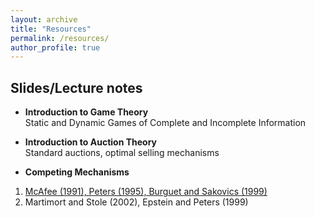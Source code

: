 ```yaml
---
layout: archive
title: "Resources"
permalink: /resources/
author_profile: true
---
```


## Slides/Lecture notes

* **Introduction to Game Theory** <br> 
Static and Dynamic Games of Complete and Incomplete Information

* **Introduction to Auction Theory** <br> 
Standard auctions, optimal selling mechanisms

* **Competing Mechanisms** 
1. [McAfee (1991), Peters (1995), Burguet and Sakovics (1999)](./files/resources/Lecture_1___Competing_Auctions.pdf)
2. Martimort and Stole (2002), Epstein and Peters (1999)

